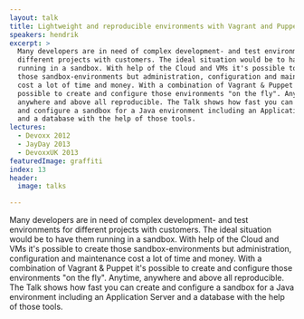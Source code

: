 ```yaml
---
layout: talk
title: Lightweight and reproducible environments with Vagrant and Puppet
speakers: hendrik
excerpt: >
  Many developers are in need of complex development- and test environments for
  different projects with customers. The ideal situation would be to have them
  running in a sandbox. With help of the Cloud and VMs it's possible to create
  those sandbox-environments but administration, configuration and maintenance
  cost a lot of time and money. With a combination of Vagrant & Puppet it's
  possible to create and configure those environments "on the fly". Anytime,
  anywhere and above all reproducible. The Talk shows how fast you can create
  and configure a sandbox for a Java environment including an Application Server
  and a database with the help of those tools.
lectures:
  - Devoxx 2012
  - JayDay 2013
  - DevoxxUK 2013
featuredImage: graffiti
index: 13
header:
  image: talks

---
```


Many developers are in need of complex development- and test environments for different projects with customers. The ideal situation would be to have them running in a sandbox. With help of the Cloud and VMs it's possible to create those sandbox-environments but administration, configuration and maintenance cost a lot of time and money. With a combination of Vagrant & Puppet it's possible to create and configure those environments "on the fly". Anytime, anywhere and above all reproducible. The Talk shows how fast you can create and configure a sandbox for a Java environment including an Application Server and a database with the help of those tools.

